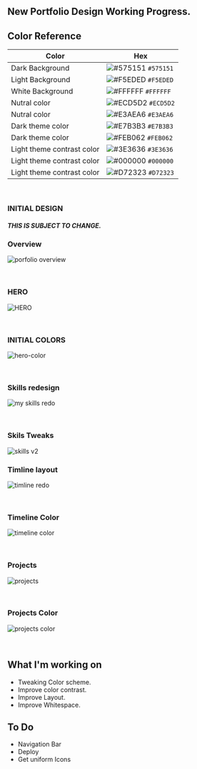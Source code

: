 ## New Portfolio Design Working Progress.

## Color Reference

| Color             | Hex                                                                |
| ----------------- | ------------------------------------------------------------------ |
| Dark Background | ![#575151](https://via.placeholder.com/15/575151/575151.png) `#575151`|
| Light Background | ![#F5EDED](https://via.placeholder.com/15/F5EDED/F5EDED.png) `#F5EDED`|
| White Background | ![#FFFFFF](https://via.placeholder.com/15/FFFFFF/FFFFFF.png) `#FFFFFF`|
| Nutral color | ![#ECD5D2](https://via.placeholder.com/15/ECD5D2/ECD5D2.png) `#ECD5D2`|
| Nutral color | ![#E3AEA6](https://via.placeholder.com/15/E3AEA6/E3AEA6.png) `#E3AEA6`|
| Dark theme color | ![#E7B3B3](https://via.placeholder.com/15/E7B3B3/E7B3B3.png) `#E7B3B3`|
| Dark theme color | ![#FEB062](https://via.placeholder.com/15/FEB062/FEB062.png) `#FEB062`|
| Light theme contrast color | ![#3E3636](https://via.placeholder.com/15/3E3636/3E3636.png) `#3E3636`|
| Light theme contrast color | ![#000000](https://via.placeholder.com/15/000000/000000.png) `#000000`|
| Light theme contrast color | ![#D72323](https://via.placeholder.com/15/D72323/D72323.png) `#D72323`|


<br />

### INITIAL DESIGN
##### THIS IS SUBJECT TO CHANGE.

### Overview
![porfolio overview](https://user-images.githubusercontent.com/78625404/178049015-6cf5984e-7977-45c5-92d5-99be552c344d.png)


<br />

### HERO
![HERO](https://user-images.githubusercontent.com/78625404/175797732-b73cd0a7-e85e-48b7-a91a-3df4c11378d4.png)

<br/>

### INITIAL COLORS
![hero-color](https://user-images.githubusercontent.com/78625404/175824975-3344bc43-b895-4156-bb1c-7115a8212aeb.png)

<br />

### Skills redesign
![my skills redo](https://user-images.githubusercontent.com/78625404/175847163-11ba9788-ce3a-4fed-b064-0414ed9193ca.png)

<br />

<!-- ### Skills Iintial colors
![Skills Color](https://user-images.githubusercontent.com/78625404/175847370-1dd2f597-895d-4a08-a8de-f566e164865f.png)

<br /> -->


### Skils Tweaks
![skills v2](https://user-images.githubusercontent.com/78625404/176071153-abec0b80-20c8-4239-b950-3a875fd157fe.png)
<br />

### Timline layout
![timline redo](https://user-images.githubusercontent.com/78625404/176594420-424f61fc-8e1c-4228-b079-91db2fbb195e.png)


<br />

### Timeline Color
![timeline color](https://user-images.githubusercontent.com/78625404/176594457-4b330d3b-1214-4b55-ade0-4a3a1a4951e8.png)

<br />

### Projects
![projects](https://user-images.githubusercontent.com/78625404/178049246-860c8aec-0b32-4583-b38d-469f9ea5c0d8.png)

<br />

### Projects Color
![projects color](https://user-images.githubusercontent.com/78625404/178049299-0aa320d8-d79a-4c7f-9025-0240466aa13a.png)

<br />

## What I'm working on
* Tweaking Color scheme.
* Improve color contrast.
* Improve Layout.
* Improve Whitespace.

## To Do
* Navigation Bar
* Deploy
* Get uniform Icons
